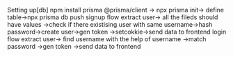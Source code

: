 Setting up[db]
npm install prisma @prisma/client  -> npx prisma init-> define table->npx prisma db push
signup flow
extract user-> all the fileds should have values ->check if there  existising user with same username->hash password->create user->gen token ->setcokkie->send data to frontend
login flow
extract user-> find username with the help of username ->match password ->gen token ->send data to frontend
